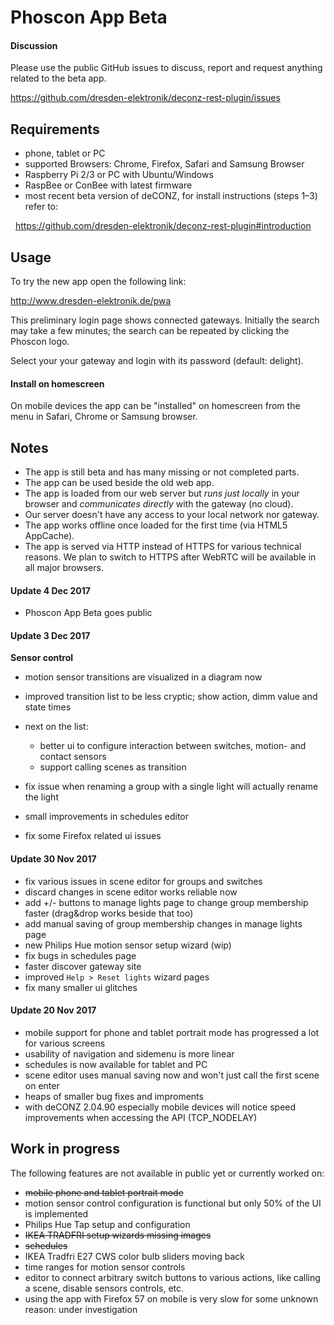 # Phoscon App Beta


#### Discussion

Please use the public GitHub issues to discuss, report and request anything related to the beta app.

https://github.com/dresden-elektronik/deconz-rest-plugin/issues


## Requirements
* phone, tablet or PC
* supported Browsers: Chrome, Firefox, Safari and Samsung Browser
* Raspberry Pi 2/3 or PC with Ubuntu/Windows
* RaspBee or ConBee with latest firmware
* most recent beta version of deCONZ, for install instructions (steps 1&ndash;3) refer to:

   https://github.com/dresden-elektronik/deconz-rest-plugin#introduction
   
## Usage
To try the new app open the following link:

http://www.dresden-elektronik.de/pwa


This preliminary login page shows connected gateways. Initially the search may take a few minutes; the search can be repeated by clicking the Phoscon logo.

Select your your gateway and login with its password (default: delight).

#### Install on homescreen
On mobile devices the app can be "installed" on homescreen from the menu in Safari, Chrome or Samsung browser.

## Notes

* The app is still beta and has many missing or not completed parts.
* The app can be used beside the old web app.
* The app is loaded from our web server but *runs just locally* in your browser and *communicates directly* with the gateway (no cloud).
* Our server doesn't have any access to your local network nor gateway.
* The app works offline once loaded for the first time (via HTML5 AppCache).
* The app is served via HTTP instead of HTTPS for various technical reasons. We plan to switch to HTTPS after WebRTC will be available in all major browsers.

#### Update 4 Dec 2017

* Phoscon App Beta goes public

#### Update 3 Dec 2017

**Sensor control**
* motion sensor transitions are visualized in a diagram now
* improved transition list to be less cryptic; show action, dimm value and state times
* next on the list:
    + better ui to configure interaction between switches, motion- and contact sensors
    + support calling scenes as transition

* fix issue when renaming a group with a single light will actually rename the light
* small improvements in schedules editor
* fix some Firefox related ui issues


#### Update 30 Nov 2017

* fix various issues in scene editor for groups and switches
* discard changes in scene editor works reliable now
* add +/- buttons to manage lights page to change group membership faster (drag&drop works beside that too)
* add manual saving of group membership changes in manage lights page
* new Philips Hue motion sensor setup wizard (wip)
* fix bugs in schedules page
* faster discover gateway site
* improved `Help > Reset lights` wizard pages
* fix many smaller ui glitches

#### Update 20 Nov 2017

* mobile support for phone and tablet portrait mode has progressed a lot for various screens
* usability of navigation and sidemenu is more linear
* schedules is now available for tablet and PC
* scene editor uses manual saving now and won't just call the first scene on enter
* heaps of smaller bug fixes and improments
* with deCONZ 2.04.90 especially mobile devices will notice speed improvements when accessing the API (TCP_NODELAY)

## Work in progress

The following features are not available in public yet or currently worked on:

* ~~mobile phone and tablet portrait mode~~
* motion sensor control configuration is functional but only 50% of the UI is implemented
* Philips Hue Tap setup and configuration
* ~~IKEA TRADFRI setup wizards missing images~~
* ~~schedules~~
* IKEA Tradfri E27 CWS color bulb sliders moving back
* time ranges for motion sensor controls
* editor to connect arbitrary switch buttons to various actions, like calling a scene, disable sensors controls, etc.
* using the app with Firefox 57 on mobile is very slow for some unknown reason: under investigation


